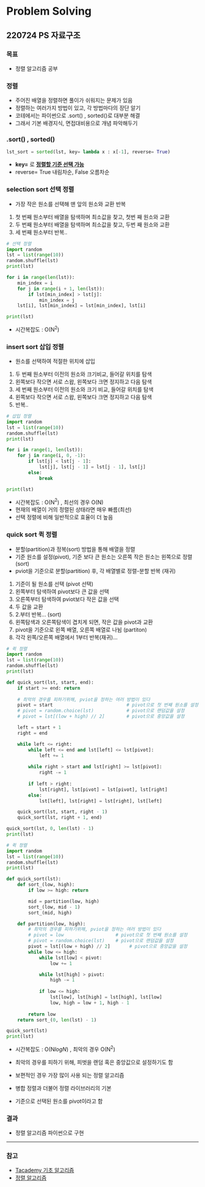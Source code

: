# Problem Solving
## 220724 PS 자료구조
### 목표
* 정렬 알고리즘 공부


### 정렬
* 주어진 배열을 정렬하면 풀이가 쉬워지는 문제가 있음
* 정렬하는 여러가지 방법이 있고, 각 방법마다의 장단 알기
* 코테에서는 파이썬으로 .sort() , sorted()로 대부분 해결
* 그래서 기본 배경지식, 면접대비용으로 개념 파악해두기


### .sort() , sorted()
```python
lst_sort = sorted(lst, key= lambda x : x[-1], reverse= True)
```
* **key=** 로 **<u>정렬할 기준 선택 가능</u>**
* reverse= True 내림차순, False 오름차순


### selection sort 선택 정렬
* 가장 작은 원소를 선택해 맨 앞의 원소와 교환 반복
1. 첫 번째 원소부터 배열을 탐색하며 최소값을 찾고, 첫번 째 원소와 교환
2. 두 번째 원소부터 배열을 탐색하며 최소값을 찾고, 두번 째 원소와 교환
3. 세 번째 원소부터 반복..

```python
# 선택 정렬
import random
lst = list(range(10))
random.shuffle(lst)
print(lst)

for i in range(len(lst)):
    min_index = i
    for j in range(i + 1, len(lst)):
        if lst[min_index] > lst[j]:
            min_index = j
    lst[i], lst[min_index] = lst[min_index], lst[i]

print(lst)
```
* 시간복잡도 : O(N$^2$)

### insert sort 삽입 정렬
* 원소를 선택하여 적절한 위치에 삽입
1. 두 번째 원소부터 이전의 원소와 크기비교, 들어갈 위치를 탐색
2. 왼쪽보다 작으면 서로 스왑, 왼쪽보다 크면 정지하고 다음 탐색
3. 세 번째 원소부터 이전의 원소와 크기 비교, 들어갈 위치를 탐색
4. 왼쪽보다 작으면 서로 스왑, 왼쪽보다 크면 정지하고 다음 탐색
5. 반복..

```python
# 삽입 정렬
import random
lst = list(range(10))
random.shuffle(lst)
print(lst)

for i in range(1, len(lst)):
    for j in range(i, 0, -1):
        if lst[j] < lst[j - 1]: 
            lst[j], lst[j - 1] = lst[j - 1], lst[j]
        else:
            break   

print(lst)
```
* 시간복잡도 : O(N$^2$) , 최선의 경우 O(N)
* 현재의 배열이 거의 정렬된 상태라면 매우 빠름(최선)
* 선택 정렬에 비해 일반적으로 효율이 더 높음

### quick sort 퀵 정렬
* 분할(partition)과 정복(sort) 방법을 통해 배열을 정렬
* 기준 원소를 설정(pivot), 기준 보다 큰 원소는 오른쪽 작은 원소는 왼쪽으로 정렬(sort)
* pviot을 기준으로 분할(partition) 후, 각 배열별로 정렬-분할 반복 (재귀)
1. 기준이 될 원소를 선택 (pivot 선택)
2. 왼쪽부터 탐색하여 pivot보다 큰 값을 선택
3. 오른쪽부터 탐색하여 pviot보다 작은 값을 선택
4. 두 값을 교환
5. 2.부터 반복... (sort)
6. 왼쪽탐색과 오른쪽탐색이 겹치게 되면, 작은 값을 pivot과 교환
7. pivot을 기준으로 왼쪽 배열, 오른쪽 배열로 나뉨 (partiton)
8. 각각 왼쪽/오른쪽 배열에서 1부터 반복(재귀)...

```python
# 퀵 정렬
import random
lst = list(range(10))
random.shuffle(lst)
print(lst)

def quick_sort(lst, start, end):
    if start >= end: return
   
    # 최악의 경우를 피하기위해, pviot을 정하는 여러 방법이 있다
    pivot = start                           # pivot으로 첫 번째 원소를 설정
    # pivot = random.choice(lst)            # pivot으로 랜덤값을 설정
    # pivot = lst[(low + high) // 2]        # pivot으로 중앙값을 설정

    left = start + 1
    right = end

    while left <= right:
        while left <= end and lst[left] <= lst[pivot]:
            left += 1
        
        while right > start and lst[right] >= lst[pivot]:
            right -= 1
        
        if left > right:
            lst[right], lst[pivot] = lst[pivot], lst[right]
        else:
            lst[left], lst[right] = lst[right], lst[left]

    quick_sort(lst, start, right - 1)
    quick_sort(lst, right + 1, end)

quick_sort(lst, 0, len(lst) - 1)
print(lst)
```
```python
# 퀵 정렬
import random
lst = list(range(10))
random.shuffle(lst)
print(lst)

def quick_sort(lst):
    def sort_(low, high):
        if low >= high: return

        mid = partition(low, high) 
        sort_(low, mid - 1)          
        sort_(mid, high)

    def partition(low, high):
        # 최악의 경우를 피하기위해, pviot을 정하는 여러 방법이 있다
        # pivot = low                   # pivot으로 첫 번째 원소를 설정
        # pivot = random.choice(lst)    # pivot으로 랜덤값을 설정
        pivot = lst[(low + high) // 2]       # pivot으로 중앙값을 설정
        while low <= high:
            while lst[low] < pivot:
                low += 1

            while lst[high] > pivot:
                high -= 1
            
            if low <= high:
                lst[low], lst[high] = lst[high], lst[low]
                low, high = low + 1, high - 1
        
        return low
    return sort_(0, len(lst) - 1)

quick_sort(lst)
print(lst)
```
* 시간복잡도 : O(N$log{N}$) , 최악의 경우 O(N$^2$)
* 최악의 경우를 피하기 위해, 피벗을 랜덤 혹은 중앙값으로 설정하기도 함

* 보편적인 경우 가장 많이 사용 되는 정렬 알고리즘
* 병합 정렬과 더불어 정렬 라이브러리의 기본
* 기준으로 선택된 원소를 pivot이라고 함



### 결과
* 정렬 알고리즘 파이썬으로 구현

---
### 참고
* [Tacademy 기초 알고리즘](https://www.youtube.com/watch?v=WSz7Ilr4xIk&list=PL9mhQYIlKEhfg0aLdaO04wYUovLMXY4DU&index=4)
* [정렬 알고리즘](https://www.youtube.com/watch?v=KGyK-pNvWos&list=PLRx0vPvlEmdAghTr5mXQxGpHjWqSz0dgC&index=4&t=529s)